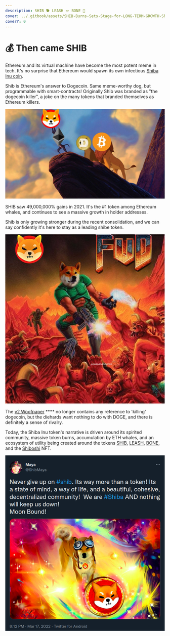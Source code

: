 ```yaml
---
description: SHIB 🐕 LEASH 🪢 BONE 🦴
cover: ../.gitbook/assets/SHIB-Burns-Sets-Stage-for-LONG-TERM-GROWTH-Shiba.webp
coverY: 0
---
```


# 💰 Then came SHIB

Ethereum and its virtual machine have become the most potent meme in tech. It's no surprise that Ethereum would spawn its own infectious [Shiba Inu coin](https://shibatoken.com).

Shib is Ethereum's answer to Dogecoin. Same meme-worthy dog, but programmable with smart-contracts! Originally Shib was branded as "the dogecoin killer", a joke on the many tokens that branded themselves as Ethereum killers.

![](<../.gitbook/assets/image (1) (1).png>)

SHIB saw 49,000,000% gains in 2021. It's the #1 token among Ethereum whales, and continues to see a massive growth in holder addresses.

Shib is only growing stronger during the recent consolidation, and we can say confidently it's here to stay as a leading shibe token.

![SHIB Meme Master](<../.gitbook/assets/image (6) (1) (1).png>)

The [v2 Woofpaper](https://github.com/shytoshikusama/woofwoofpaper/raw/main/SHIBA\_INU\_WOOF\_WOOF.pdf) **** no longer contains any reference to 'killing' dogecoin, but the diehards want nothing to do with DOGE, and there is definitely a sense of rivalry.&#x20;

Today, the Shiba Inu token's narrative is driven around its spirited community, massive token burns, accumulation by ETH whales, and an ecosystem of utility being created around the tokens [SHIB](https://www.coingecko.com/en/coins/shiba-inu), [LEASH](https://www.coingecko.com/en/coins/doge-killer), [BONE](https://www.coingecko.com/en/coins/bone-shibaswap), and the [Shiboshi](https://shiboshis.shibaswap.com/#/) NFT.

![source](<../.gitbook/assets/image (11).png>)
